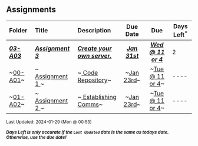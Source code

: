 ## Assignments

| Folder | Title | Description | Due Date | Due | Days Left<sup>*</sup> |
|:------|:------|:------|:-----:|:-----:|-----|
| ***<a href="https://github.com/rugbyprof/4443-5373-Mobile-Apps/tree/master/Assignments/03-A03">03-A03</a>*** | ***<a href="https://github.com/rugbyprof/4443-5373-Mobile-Apps/tree/master/Assignments/03-A03"> Assignment 3 </a>*** | ***<a href="https://github.com/rugbyprof/4443-5373-Mobile-Apps/tree/master/Assignments/03-A03"> Create your own server.</a>*** | ***<a href="https://github.com/rugbyprof/4443-5373-Mobile-Apps/tree/master/Assignments/03-A03">Jan 31st</a>*** | ***<a href="https://github.com/rugbyprof/4443-5373-Mobile-Apps/tree/master/Assignments/03-A03">Wed @ 11 or 4</a>*** | 2 |
| ~<a href="https://github.com/rugbyprof/4443-5373-Mobile-Apps/tree/master/Assignments/00-A01">00-A01</a>~ | ~<a href="https://github.com/rugbyprof/4443-5373-Mobile-Apps/tree/master/Assignments/00-A01"> Assignment 1 </a>~ | ~<a href="https://github.com/rugbyprof/4443-5373-Mobile-Apps/tree/master/Assignments/00-A01"> Code Repository</a>~ | ~<a href="https://github.com/rugbyprof/4443-5373-Mobile-Apps/tree/master/Assignments/00-A01">Jan 23rd</a>~ | ~<a href="https://github.com/rugbyprof/4443-5373-Mobile-Apps/tree/master/Assignments/00-A01">Tue @ 11 or 4</a>~ | ---- |
| ~<a href="https://github.com/rugbyprof/4443-5373-Mobile-Apps/tree/master/Assignments/01-A02">01-A02</a>~ | ~<a href="https://github.com/rugbyprof/4443-5373-Mobile-Apps/tree/master/Assignments/01-A02"> Assignment 2 </a>~ | ~<a href="https://github.com/rugbyprof/4443-5373-Mobile-Apps/tree/master/Assignments/01-A02"> Establishing Comms</a>~ | ~<a href="https://github.com/rugbyprof/4443-5373-Mobile-Apps/tree/master/Assignments/01-A02">Jan 23rd</a>~ | ~<a href="https://github.com/rugbyprof/4443-5373-Mobile-Apps/tree/master/Assignments/01-A02">Tue @ 11 or 4</a>~ | ---- |

<sup>Last Updated: 2024-01-29 (Mon @ 00:53)</sup> 

<sup>***Days Left is only accurate if the `Last Updated` date is the same as todays date. Otherwise, use the due date!***</sup> 